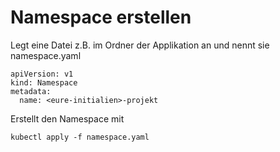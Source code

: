 # Namespace erstellen

Legt eine Datei z.B. im Ordner der Applikation an und nennt sie namespace.yaml

```text
apiVersion: v1
kind: Namespace
metadata:
  name: <eure-initialien>-projekt
```

Erstellt den Namespace mit

```text
kubectl apply -f namespace.yaml
```

